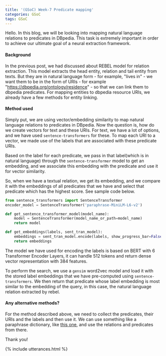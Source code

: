 ```yaml
---
title: '(GSoC) Week-7 Predicate mapping'
categories: GSoC
tags: GSoC
---
```


Hello. In this blog, we will be looking into mapping natural language relations to predicates in DBpedia. This task is extremely important in order to achieve our ultimate goal of a neural extraction framework.

#### **Background**
In the previous post, we had discussed about REBEL model for relation extraction. This model extracts the head entity, relation and tail entity from texts. But they are in natural language form - for example, "lives in" - we want them to be in the form of URIs - for example "https://dbpedia.org/ontology/residence" - so that we can link them to dbpedia predicates. For mapping entities to dbpedia resource URIs, we already have a few methods for entity linking. 


#### **Method used**
Simply put, we are using vector/embedding similarity to map natural language relations to predicates in DBpedia. Now the question is, how do we create vectors for text and these URIs. For text, we have a lot of options, and we have used `sentence-transformers` for these. To map each URI to a vector, we made use of the labels that are associated with these predicate URIs.

Based on the label for each predicate, we pass in that label(which is in natural language) through the `sentence-transformer` model to get an embedding, and we associate this embedding with the predicate and use it for vector similarity.

So, when we have a textual relation, we get its embedding, and we compare it with the embeddings of all predicates that we have and select that predicate which has the highest score. See sample code below.
```python
from sentence_transformers import SentenceTransformer
encoder_model = SentenceTransformer('paraphrase-MiniLM-L6-v2')

def get_sentence_transformer_model(model_name):
    model = SentenceTransformer(model_name_or_path=model_name)
    return model

def get_embeddings(labels, sent_tran_model):
    embeddings = sent_tran_model.encode(labels, show_progress_bar=False)
    return embeddings
```
The model we have used for encoding the labels is based on BERT with 6 Transformer Encoder Layers,
it can handle 512 tokens and return dense vector representation with 384 features.

To perform the search, we use a `gensim` word2vec model and load it with the stored label embeddings that we have pre-computed using `sentence-transformers`. We then return that predicate whose label embedding is most similar to the embedding of the query, in this case, the natural language relation extracted by rebel.


#### **Any alternative methods?**
For the method described above, we need to collect the predicates, their URIs and the labels and then use it. We can use something like a paraphrase dictionary, like [this one](https://github.com/pkumod/Paraphrase/tree/master), and use the relations and predicates from there.

Thank you!

{% include utterances.html %}